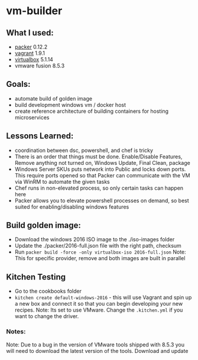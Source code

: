 # vm-builder

## What I used:
* [packer](http://packer.io) 0.12.2
* [vagrant](http://vagrant.io) 1.9.1
* [virtualbox](http://virtualbox.org) 5.1.14
* vmware fusion 8.5.3

## Goals:
* automate build of golden image
* build development windows vm / docker host
* create reference architecture of building containers for hosting microservices

## Lessons Learned:
* coordination between dsc, powershell, and chef is tricky
* There is an order that things must be done. Enable/Disable Features, Remove anything not turned on, Windows Update, Final Clean, package
* Windows Server SKUs puts network into Public and locks down ports. This require ports opened so that Packer can communicate with the VM via WinRM to automate the given tasks
* Chef runs in non-elevated process, so only certain tasks can happen here
* Packer allows you to elevate powershell processes on demand, so best suited for enabling/disabling windows features

## Build golden image:
* Download the windows 2016 ISO image to the ./iso-images folder
* Update the ./packer/2016-full.json file with the right path, checksum
* Run `packer build -force -only virtualbox-iso 2016-full.json` Note: This for specific provider, remove and both images are built in parallel

## Kitchen Testing
* Go to the cookbooks folder
* `kitchen create default-windows-2016` - this will use Vagrant and spin up a new box and connect it so that you can begin developing your new recipes. Note: Its set to use VMware. Change the `.kitchen.yml` if you want to change the driver.

### Notes:

Note: Due to a bug in the version of VMware tools shipped with 8.5.3 you will need to download the latest version of the tools. Download and update